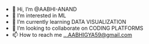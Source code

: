 - 👋 Hi, I’m @AABHI-ANAND
- 👀 I’m interested in ML
- 🌱 I’m currently learning DATA VISUALIZATION
- 💞️ I’m looking to collaborate on CODING PLATFORMS
- 📫 How to reach me ...AABHIGYA59@gmail.com

<!---
AABHI-ANAND/AABHI-ANAND is a ✨ special ✨ repository because its `README.md` (this file) appears on your GitHub profile.
You can click the Preview link to take a look at your changes.
--->
